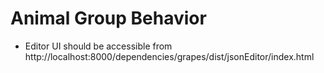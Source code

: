 # Animal Group Behavior

* Editor UI should be accessible from http://localhost:8000/dependencies/grapes/dist/jsonEditor/index.html